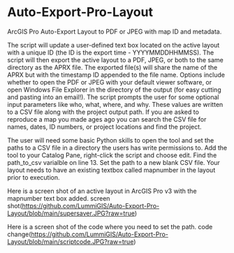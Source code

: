 # Auto-Export-Pro-Layout
ArcGIS Pro Auto-Export Layout to PDF or JPEG with map ID and metadata.

The script will update a user-defined text box located on the active layout with a unique ID (the ID is the export time - YYYYMMDDHHMMSS).  The script will then export the active layout to a PDF, JPEG, or both to the same directory as the APRX file.  The exported file(s) will share the name of the APRX but with the timestamp ID appended to the file name.  Options include whether to open the PDF or JPEG with your default viewer software, or open Windows File Explorer in the directory of the output (for easy cutting and pasting into an email!).   The script prompts the user for some optional input parameters like who, what, where, and why.  These values are written to a CSV file along with the project output path.   If you are asked to reproduce a map you made ages ago you can search the CSV file for names, dates, ID numbers, or project locations and find the project.  

The user will need some basic Python skills to open the tool and set the paths to a CSV file in a directory the users has write permissions to. Add the tool to your Catalog Pane, right-click the script and choose edit.  Find the path_to_csv varialble on line 13.  Set the path to a new blank CSV file. Your layout needs to have an existing textbox called mapnumber in the layout prior to execution.  


Here is a screen shot of an active layout in ArcGIS Pro v3 with the mapnumber text box added.
screen shot(https://github.com/LummiGIS/Auto-Export-Pro-Layout/blob/main/supersaver.JPG?raw=true)

Here is a screen shot of the code where you need to set the path.
code change(https://github.com/LummiGIS/Auto-Export-Pro-Layout/blob/main/scriptcode.JPG?raw=true)
